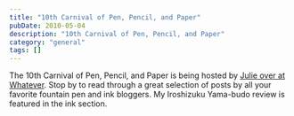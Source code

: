 ```yaml
---
title: "10th Carnival of Pen, Pencil, and Paper"
pubDate: 2010-05-04
description: "10th Carnival of Pen, Pencil, and Paper"
category: "general"
tags: []
---
```


The 10th Carnival of Pen, Pencil, and Paper is being hosted by [Julie over at Whatever](http://okami-whatever.blogspot.com/2010/05/10th-carnival-of-pen-pencil-and-paper). Stop by to read through a great selection of posts by all your favorite fountain pen and ink bloggers. My Iroshizuku Yama-budo review is featured in the ink section.
